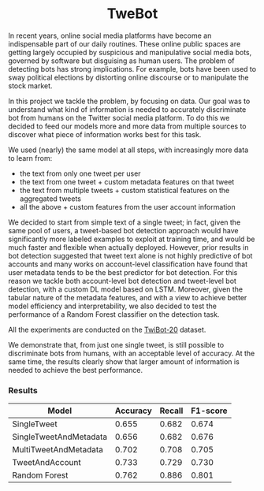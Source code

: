 <h1 align="center">TweBot </h1>

In recent years, online social media platforms have become an indispensable part of our daily routines. These online public spaces are getting largely occupied
by suspicious and manipulative social media bots, governed by software but disguising as human users. 
The problem of detecting bots has strong implications. For example, bots have been used to sway political elections by distorting online discourse or to manipulate the stock market. 

In this project we tackle the problem, by focusing on data. Our goal was to understand what kind of information is needed to accurately discriminate bot from humans on the Twitter social media platform. To do this we decided to feed our models more and more data from multiple sources to discover what piece of information works best for this task.

We used (nearly) the same model at all steps, with increasingly more data to learn from: 
- the text from only one tweet per user 
- the text from one tweet + custom metadata features on that tweet 
- the text from multiple tweets + custom statistical features on the aggregated tweets
- all the above + custom features from the user account information 

We decided to start from simple text of a single tweet; in fact, given the same pool of users, a tweet-based bot detection approach would have significantly more labeled examples to exploit at training time, and would be much faster and flexible when actually deployed. However, prior results in bot detection suggested that tweet text alone is not highly predictive of bot accounts and many works on account-level classification have found that user metadata tends to be the best predictor for bot detection. For this reason we tackle both account-level bot detection and tweet-level bot detection, with a custom DL model based on LSTM. Moreover, given the tabular nature of the metadata features, and with a view to achieve better model efficiency and interpretability, we also decided to test the performance of a Random Forest classifier on the detection task.

All the experiments are conducted on the [TwiBot-20](https://arxiv.org/abs/2106.13088) dataset. 

We demonstrate that, from just one single tweet, is still possible to discriminate bots from humans, with an acceptable level of accuracy. At the same time, the results clearly show that larger amount of information is needed to achieve the best performance. 

### **Results**

| Model | Accuracy | Recall | F1-score |
| --- | --- | --- | --- |
| SingleTweet | 0.655 | 0.682 | 0.674 |
| SingleTweetAndMetadata | 0.656 | 0.682 | 0.676 |
| MultiTweetAndMetadata | 0.702 | 0.708 | 0.705 |
| TweetAndAccount | 0.733 | 0.729 | 0.730 |
| Random Forest | 0.762 | 0.886 | 0.801 |
